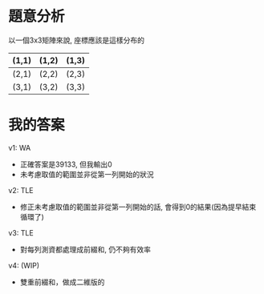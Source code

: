# 題意分析
以一個3x3矩陣來說, 座標應該是這樣分布的

|(1,1)|(1,2)|(1,3)|
|---|---|---|
|(2,1)|(2,2)|(2,3)|
|(3,1)|(3,2)|(3,3)|

# 我的答案
v1: WA 
- 正確答案是39133, 但我輸出0
- 未考慮取值的範圍並非從第一列開始的狀況

v2: TLE 
- 修正未考慮取值的範圍並非從第一列開始的話, 會得到0的結果(因為提早結束循環了)

v3: TLE
- 對每列測資都處理成前綴和, 仍不夠有效率

v4: (WIP)
- 雙重前綴和，做成二維版的
